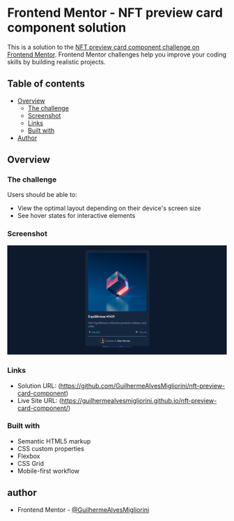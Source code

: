 # Frontend Mentor - NFT preview card component solution

This is a solution to the [NFT preview card component challenge on Frontend Mentor](https://www.frontendmentor.io/challenges/nft-preview-card-component-SbdUL_w0U). Frontend Mentor challenges help you improve your coding skills by building realistic projects.

## Table of contents

- [Overview](#overview)
  - [The challenge](#the-challenge)
  - [Screenshot](#screenshot)
  - [Links](#links)
  - [Built with](#built-with)
- [Author](#author)

## Overview

### The challenge

Users should be able to:

- View the optimal layout depending on their device's screen size
- See hover states for interactive elements

### Screenshot

![](./images/Screenshot_1.png)

### Links

- Solution URL: (https://github.com/GuilhermeAlvesMigliorini/nft-preview-card-component)
- Live Site URL: (https://guilhermealvesmigliorini.github.io/nft-preview-card-component/)

### Built with

- Semantic HTML5 markup
- CSS custom properties
- Flexbox
- CSS Grid
- Mobile-first workflow

## author

- Frontend Mentor - [@GuilhermeAlvesMigliorini](https://www.frontendmentor.io/profile/GuilhermeAlvesMigliorini)

